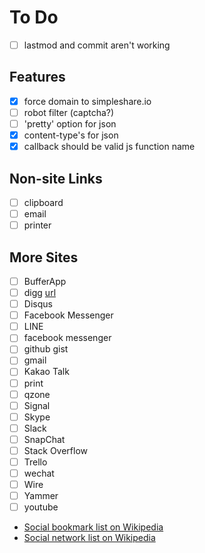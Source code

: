 To Do
=====

 - [ ] lastmod and commit aren't working

Features
--------
 - [x] force domain to simpleshare.io
 - [ ] robot filter (captcha?)
 - [ ] 'pretty' option for json
 - [x] content-type's for json
 - [x] callback should be valid js function name

Non-site Links
--------------
 - [ ] clipboard
 - [ ] email
 - [ ] printer

More Sites
----------
 - [ ] BufferApp
 - [ ] digg [url](http://www.digg.com/submit?url=URL&title=TEXT)
 - [ ] Disqus
 - [ ] Facebook Messenger
 - [ ] LINE
 - [ ] facebook messenger
 - [ ] github gist
 - [ ] gmail
 - [ ] Kakao Talk
 - [ ] print
 - [ ] qzone
 - [ ] Signal
 - [ ] Skype
 - [ ] Slack
 - [ ] SnapChat
 - [ ] Stack Overflow
 - [ ] Trello
 - [ ] wechat
 - [ ] Wire
 - [ ] Yammer
 - [ ] youtube
 - [Social bookmark list on Wikipedia](https://en.wikipedia.org/wiki/List_of_social_bookmarking_websites)
 - [Social network list on Wikipedia](https://en.wikipedia.org/wiki/List_of_social_networking_websites)

